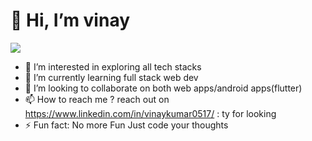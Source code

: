 <sup><h1>👋 Hi, I’m vinay</h1></sup>
 ![](https://komarev.com/ghpvc/?username=vinaymern&color=blueviolet&style=flat&abbreviated=true)
- 👀 I’m interested in exploring all tech stacks
- 🌱 I’m currently learning full stack web dev
- 💞️ I’m looking to collaborate on both web apps/android apps(flutter) 
- 📫 How to reach me ? reach out on https://www.linkedin.com/in/vinaykumar0517/ : ty for looking
- ⚡ Fun fact: No more Fun Just code your thoughts

<!---
vinaymern/vinaymern is a ✨ special ✨ repository because its `README.md` (this file) appears on your GitHub profile.
You can click the Preview link to take a look at your changes.
--->
